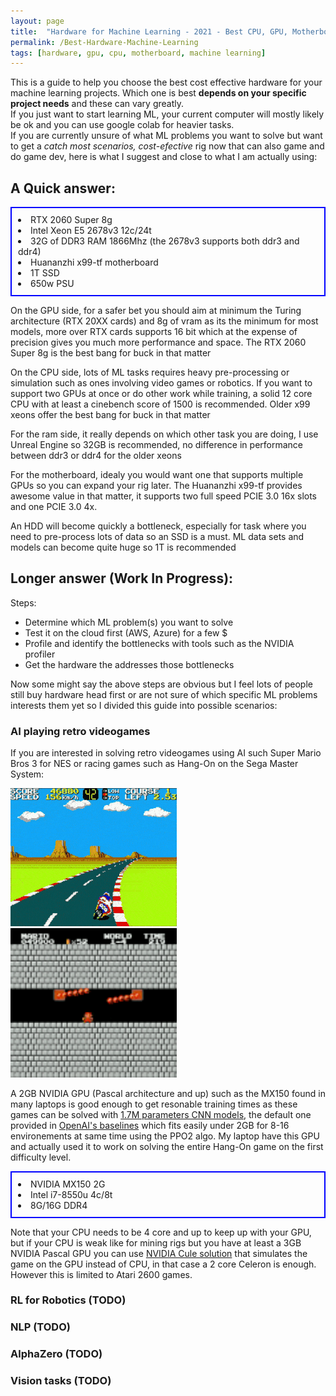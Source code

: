 ```yaml
---
layout: page
title:  "Hardware for Machine Learning - 2021 - Best CPU, GPU, Motherboard guide"
permalink: /Best-Hardware-Machine-Learning
tags: [hardware, gpu, cpu, motherboard, machine learning]
---
```


This is a guide to help you choose the best cost effective hardware for your machine learning projects.
Which one is best **depends on your specific project needs** and these can vary greatly.<br>
If you just want to start learning ML, your current computer will mostly likely be ok and you can use google colab for heavier tasks.
<br>
 If you are currently unsure of what ML problems you want to solve but want to get a *catch most scenarios, cost-efective* rig now that can also game and do game dev, here is what I suggest and close to what I am actually using:

## A Quick answer:

<ul style="list-style-position:inside; padding: 10px; border: 2px solid blue;">
<li>RTX 2060 Super 8g</li>
<li>Intel Xeon E5 2678v3 12c/24t</li>
<li>32G of DDR3 RAM 1866Mhz 
    (the 2678v3 supports both ddr3 and ddr4)</li>
<li>Huananzhi x99-tf motherboard</li>
<li>1T SSD</li>
<li>650w PSU</li>
</ul>

On the GPU side, for a safer bet you should aim at minimum the Turing architecture (RTX 20XX cards) and 8g of vram as its the minimum for most models, more over RTX cards supports 16 bit which at the expense of precision gives you much more performance and space. The RTX 2060 Super 8g is the best bang for buck in that matter<br>

On the CPU side, lots of ML tasks requires heavy pre-processing or simulation such as ones involving video games or robotics. If you want to support two GPUs at once or do other work while training, a solid 12 core CPU with at least a cinebench score of 1500 is recommended. Older x99 xeons offer the best bang for buck in that matter

For the ram side, it really depends on which other task you are doing, I use Unreal Engine so 32GB is recommended, no difference in performance between ddr3 or ddr4 for the older xeons

For the motherboard, idealy you would want one that supports multiple GPUs so you can expand your rig later. The Huananzhi x99-tf provides awesome value in that matter, it supports two full speed PCIE 3.0 16x slots and one PCIE 3.0 4x.

An HDD will become quickly a bottleneck, especially for task where you need to pre-process lots of data so an SSD is a must. ML data sets and models can become quite huge so 1T is recommended


## Longer answer (Work In Progress):

Steps:
*   Determine which ML problem(s) you want to solve
*   Test it on the cloud first (AWS, Azure) for a few $
*   Profile and identify the bottlenecks with tools such as the NVIDIA profiler
*   Get the hardware the addresses those bottlenecks

Now some might say the above steps are obvious but I feel lots of people still buy hardware head first or are not sure of which specific ML problems interests them yet so I divided this guide into possible scenarios:

### AI playing retro videogames

If you are interested in solving retro videogames using AI such Super Mario Bros 3 for NES or racing games such as Hang-On on the Sega Master System: 

![hang-on](/assets/logo.gif)
<img src="./assets/games/Level1-4.gif" width="266">

A 2GB NVIDIA GPU (Pascal architecture and up) such as the MX150 found in many laptops is good enough to get resonable training times as these games can be solved with [1.7M parameters CNN models](/Tensorflow-trainable-parameters-count), the default one provided in [OpenAI's baselines](https://www.videogames.ai/2019/01/29/Setup-OpenAI-baselines-retro.html)  which fits easily under 2GB for 8-16 environements at same time using the PPO2 algo. My laptop have this GPU and actually used it to work on solving the entire Hang-On game on the first difficulty level. <br>

<ul style="list-style-position:inside; padding: 10px; border: 2px solid blue;">
<li>NVIDIA MX150 2G</li>
<li>Intel i7-8550u 4c/8t</li>
<li>8G/16G DDR4</li>
</ul>

Note that your CPU needs to be 4 core and up to keep up with your GPU, but if your CPU is weak like for mining rigs but you have at least a 3GB NVIDIA Pascal GPU you can use [NVIDIA Cule solution](https://www.videogames.ai/2020/06/11/Machine-Learning-Mining-Hardware.html) that simulates the game on the GPU instead of CPU, in that case a 2 core Celeron is enough. However this is limited to Atari 2600 games.

### RL for Robotics (TODO)
### NLP (TODO)
### AlphaZero (TODO)
### Vision tasks (TODO)